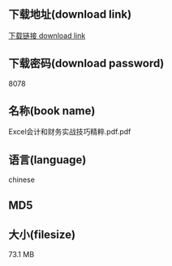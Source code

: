 ## 下载地址(download link)
[下载链接 download link](https://tutu365.netlify.app/?s=Excel%E4%BC%9A%E8%AE%A1%E5%92%8C%E8%B4%A2%E5%8A%A1%E5%AE%9E%E6%88%98%E6%8A%80%E5%B7%A7%E7%B2%BE%E7%B2%B9.pdf)

## 下载密码(download password)
8078

## 名称(book name)
Excel会计和财务实战技巧精粹.pdf.pdf

## 语言(language)
chinese

## MD5


## 大小(filesize)
73.1 MB

